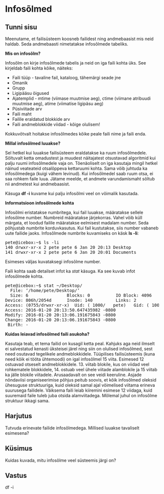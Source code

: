 ﻿# Infosõlmed

## Tunni sisu

Meenutame, et failisüsteem koosneb failidest ning andmebaasist mis neid haldab. Seda andmebaasti nimetatakse infosõlmede tabeliks.

<b>Mis on infosõlm?</b>

Infosõlm on kirje infosõlmede tabelis ja neid on iga faili kohta üks. See kirjeldab faili kohta kõike, näiteks:

<ul>
<li>Faili tüüp - tavaline fail, kataloog, tähemärgi seade jne </li>
<li>Omanik</li>
<li>Grupp</li>
<li>Ligipääsu õigused</li>
<li>Ajatemplid - mtime (viimase muutmise aeg), ctime (viimane atribuudi muutmise aeg), atime (viimatise ligipäsu aeg)</li>
<li>Püsiviitade arv</li>
<li>Faili maht</li>
<li>Failile eraldatud blokkide arv</li>
<li>Faili andmeblokkide viidad - kõige olulisem!</li>
</ul>

Kokkuvõtvalt hoitakse infosõlmedes kõike peale faili nime ja faili enda.

<b>Millal infosõlmed luuakse?</b>

Sel hetkel kui luuakse failisüsteem eraldatakse ka ruum infosõlmedele. Sõltuvalt ketta omadustest ja muudest näitajatest otsustavad algoritmid kui palju ruumi infosõlmedele vaja on. Tõenäoliselt on iga kasutaja mingil hetkel näinud veateateid otsalõppeva kettaruumi kohta. Sama võib juhtuda ka infosõlmedega (kuigi vähem levinud). Kui infosõlmedel saab ruum otsa, ei saa rohkem faile luua. Jätame meelde, et andmete varundamismaht sõltub nii andmetest kui andmebaasist.

Käsuga <b>df -i</b> kuvame kui palju infosõlmi veel on võimalik kasutada.

<b>Informatsioon infosõlmede kohta</b>

Infosõlmi eristatakse numbritega, kui fail luuakse, määratakse sellele infosõlme number. Numbreid määratakse järjekorras. Vahel võib küll märgata, et loodud failile määratakse eelmisest madalam number. Seda põhjustab numbrite korduvkasutus. Kui fail kustutakse, siis number vabaneb uute failide jaoks. Infosõlmede numbrite kuvamiseks on käsk <b>ls -li</b>:

<pre>
pete@icebox:~$ ls -li
140 drwxr-xr-x 2 pete pete 6 Jan 20 20:13 Desktop
141 drwxr-xr-x 2 pete pete 6 Jan 20 20:01 Documents
</pre>

Esimeses väljas kuvataksegi infosõlme number.

Faili kohta saab detailset infot ka *stat* käsuga. Ka see kuvab infot infosõlmede kohta.

<pre>
pete@icebox:~$ stat ~/Desktop/
  File: ‘/home/pete/Desktop/’
  Size: 6               Blocks: 0          IO Block: 4096   directory
Device: 806h/2054d      Inode: 140         Links: 2
Access: (0755/drwxr-xr-x)  Uid: ( 1000/   pete)   Gid: ( 1000/   pete)
Access: 2016-01-20 20:13:50.647435982 -0800
Modify: 2016-01-20 20:13:06.191675843 -0800
Change: 2016-01-20 20:13:06.191675843 -0800
 Birth: -
</pre>

<b>Kuidas leiavad infosõlmed faili asukoha?</b>

Kasutaja teab, et tema failid on kusagil ketta peal. Kahjuks aga neid ilmselt ei salvestatud kenasti üksteisei järel ning siin on olulised infosõlmed, sest need osutavad tegelikele andmeblokkidele. Tüüpilises failisüsteemis (kuna need kõik ei tööta ühtemoodi) on igal infosõlmel 15 viita. Esimesed 12 ostuavad otseselt andmeblokkidele. 13. viitab blokile, kus on viidad veel rohkematele blokkidele, 14. ostuab veel ühele viitade alamblokile ja 15 viitab ka jälle blokile viitadele. Arusaadavalt on see veidi keeruline. Asjade nõndaviisi organiseerimise põhjus peitub soovis, et kõik infosõlmed oleksid ühesuguse struktuuriga, kuid oleksid samal ajal võimelised viitama erineva suurusega failidele. Väiksema faili leiab kiiremini esimese 12 viidaga, kuid suuremaid faile tuleb juba otsida alamviitadega. Mõlemal juhul on infosõlme struktuur ikkagi sama.

## Harjutus

Tutvuda erinevate failide infosõlmedega. Millised luuakse tavaliselt esimesena?

## Küsimus

Kuidas kuvada, mitu infosõlme veel süsteemis järgi on?

## Vastus

df -i
